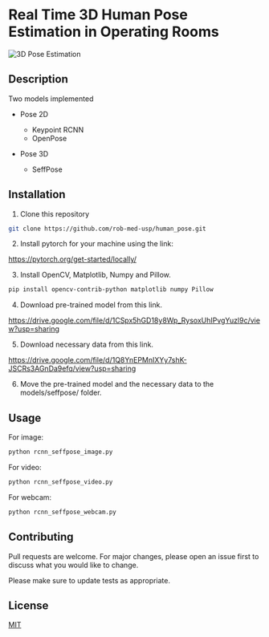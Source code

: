 # Real Time 3D Human Pose Estimation in Operating Rooms

![3D Pose Estimation](rcnn_seffpose_test.gif)

## Description

Two models implemented

* Pose 2D
   * Keypoint RCNN
   * OpenPose

* Pose 3D
   * SeffPose

## Installation
1. Clone this repository
```bash
git clone https://github.com/rob-med-usp/human_pose.git
```
2. Install pytorch for your machine using the link:

<https://pytorch.org/get-started/locally/>

3. Install OpenCV, Matplotlib, Numpy and Pillow.

```bash
pip install opencv-contrib-python matplotlib numpy Pillow
```

4. Download pre-trained model from this link.

<https://drive.google.com/file/d/1CSpx5hGD18y8Wp_RysoxUhIPvgYuzl9c/view?usp=sharing>

5. Download necessary data from this link.

<https://drive.google.com/file/d/1Q8YnEPMnIXYy7shK-JSCRs3AGnDa9efq/view?usp=sharing>

6. Move the pre-trained model and the necessary data to the models/seffpose/ folder.

## Usage
For image:
```bash
python rcnn_seffpose_image.py
```
For video:
```python
python rcnn_seffpose_video.py
```
For webcam:
```bash
python rcnn_seffpose_webcam.py
```

## Contributing
Pull requests are welcome. For major changes, please open an issue first to discuss what you would like to change.

Please make sure to update tests as appropriate.

## License
[MIT](https://choosealicense.com/licenses/mit/)
